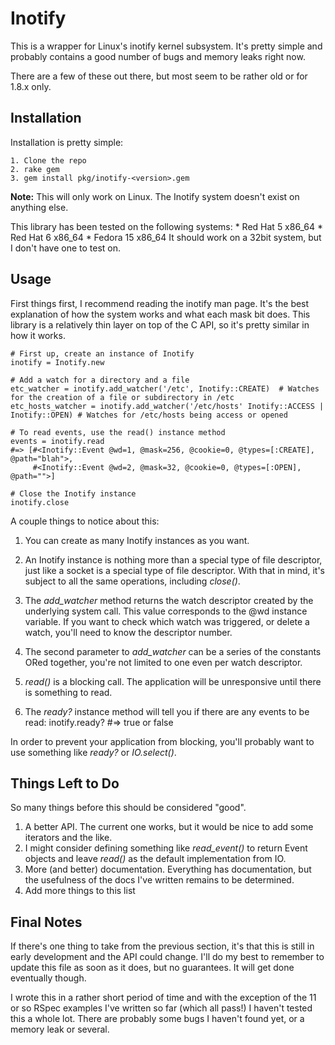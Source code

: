 Inotify
===

This is a wrapper for Linux's inotify kernel subsystem.  It's pretty simple and probably contains a good number of bugs and memory leaks right now.

There are a few of these out there, but most seem to be rather old or for 1.8.x only.

Installation
---

Installation is pretty simple:

	1. Clone the repo
	2. rake gem
	3. gem install pkg/inotify-<version>.gem

**Note:** This will only work on Linux.  The Inotify system doesn't exist on anything else.

This library has been tested on the following systems:
	* Red Hat 5 x86_64
	* Red Hat 6 x86_64
	* Fedora 15 x86_64
It should work on a 32bit system, but I don't have one to test on.

Usage
---

First things first, I recommend reading the inotify man page.  It's the best explanation of how the system works and what each mask bit does.  This library is a relatively thin layer on top of the C API, so it's pretty similar in how it works.

	# First up, create an instance of Inotify
	inotify = Inotify.new
	
	# Add a watch for a directory and a file
	etc_watcher = inotify.add_watcher('/etc', Inotify::CREATE)  # Watches for the creation of a file or subdirectory in /etc
	etc_hosts_watcher = inotify.add_watcher('/etc/hosts' Inotify::ACCESS | Inotify::OPEN) # Watches for /etc/hosts being access or opened
	
	# To read events, use the read() instance method
	events = inotify.read
	#=> [#<Inotify::Event @wd=1, @mask=256, @cookie=0, @types=[:CREATE], @path="blah">, 
	     #<Inotify::Event @wd=2, @mask=32, @cookie=0, @types=[:OPEN], @path="">]
	
	# Close the Inotify instance
	inotify.close

A couple things to notice about this:

1. You can create as many Inotify instances as you want.

2. An Inotify instance is nothing more than a special type of file descriptor, just like a socket is a special type of file descriptor.  With that in mind, it's subject to all the same operations, including *close()*.

3. The *add_watcher* method returns the watch descriptor created by the underlying system call.  This value corresponds to the @wd instance variable.  If you want to check which watch was triggered, or delete a watch, you'll need to know the descriptor number.

4. The second parameter to *add_watcher* can be a series of the constants ORed together, you're not limited to one even per watch descriptor.

5. *read()* is a blocking call.  The application will be unresponsive until there is something to read.

6. The *ready?* instance method will tell you if there are any events to be read:
		inotify.ready? #=> true or false

In order to prevent your application from blocking, you'll probably want to use something like *ready?* or *IO.select()*.

Things Left to Do
---

So many things before this should be considered "good".

1. A better API.  The current one works, but it would be nice to add some iterators and the like.
2. I might consider defining something like *read_event()* to return Event objects and leave *read()* as the default implementation from IO.
3. More (and better) documentation.  Everything has documentation, but the usefulness of the docs I've written remains to be determined.
4. Add more things to this list

Final Notes
---

If there's one thing to take from the previous section, it's that this is still in early development and the API could change.  I'll do my best to remember to update this file as soon as it does, but no guarantees.  It will get done eventually though.

I wrote this in a rather short period of time and with the exception of the 11 or so RSpec examples I've written so far (which all pass!) I haven't tested this a whole lot.  There are probably some bugs I haven't found yet, or a memory leak or several.
